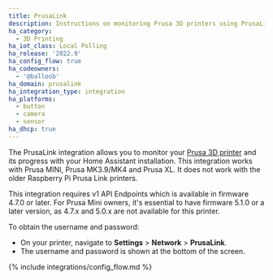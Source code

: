 ```yaml
---
title: PrusaLink
description: Instructions on monitoring Prusa 3D printers using PrusaLink.
ha_category:
  - 3D Printing
ha_iot_class: Local Polling
ha_release: '2022.9'
ha_config_flow: true
ha_codeowners:
  - '@balloob'
ha_domain: prusalink
ha_integration_type: integration
ha_platforms:
  - button
  - camera
  - sensor
ha_dhcp: true
---
```


The PrusaLink integration allows you to monitor your [Prusa 3D printer](https://www.prusa3d.com) and its progress with your Home Assistant installation. This integration works with Prusa MINI, Prusa MK3.9/MK4 and Prusa XL. It does not work with the older Raspberry Pi Prusa Link printers.

This integration requires v1 API Endpoints which is available in firmware 4.7.0 or later. For Prusa Mini owners, it's essential to have firmware 5.1.0 or a later version, as 4.7.x and 5.0.x are not available for this printer.

To obtain the username and password:
 - On your printer, navigate to **Settings** > **Network** > **PrusaLink**. 
 - The username and password is shown at the bottom of the screen.

{% include integrations/config_flow.md %}
